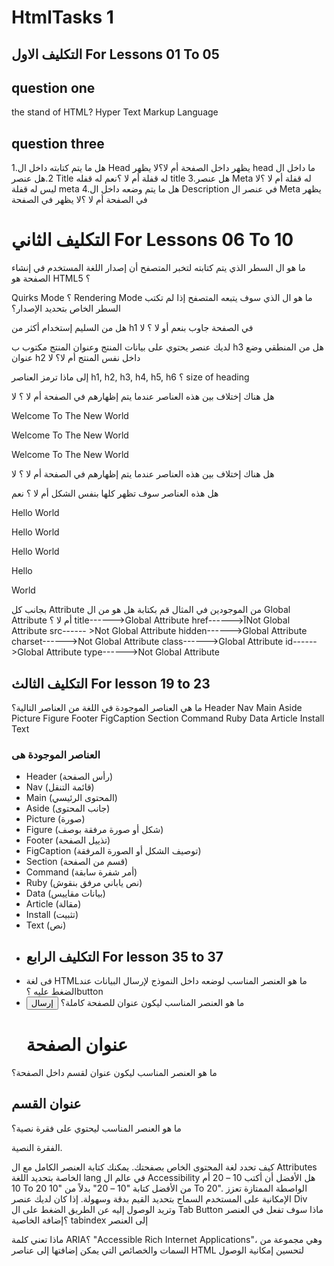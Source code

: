 # HtmlTasks 1


## التكليف الاول For Lessons 01 To 05


## question one
the stand of HTML?
 Hyper Text Markup Language


## question three
1.هل ما يتم كتابته داخل ال Head يظهر داخل الصفحة أم لا؟لا يظهر head ما داخل ال
2.هل عنصر Title له قفلة أم لا ؟نعم له قفله title
3.هل عنصر Meta له قفلة أم لا ؟لا ليس له قفلة meta
4.هل ما يتم وضعه داخل ال Description في عنصر ال Meta يظهر في الصفحة أم لا ؟لا يظهر في الصفحة


# التكليف الثاني For Lessons 06 To 10


ما هو ال السطر الذي يتم كتابته لتخبر المتصفح أن إصدار اللغة المستخدم في إنشاء الصفحة هو HTML5 ؟ <DOCE type>

Quirks Mode ؟ Rendering Mode ما هو ال الذي سوف يتبعه المتصفح إذا لم تكتب السطر الخاص بتحديد الإصدار؟

هل من السليم إستخدام أكثر من h1 في الصفحة جاوب بنعم أو لا ؟ لا

لديك عنصر يحتوي على بيانات المنتج وعنوان المنتج مكتوب ب h3 هل من المنطقي وضع عنوان h2 داخل نفس المنتج أم لا؟ لا

إلى ماذا ترمز العناصر h1, h2, h3, h4, h5, h6 ؟ size of heading

هل هناك إختلاف بين هذه العناصر عندما يتم إظهارهم في الصفحة أم لا ؟ لا
<p class="element">Welcome To The New World</p>
<p class='element'>Welcome To The New World</p>
<p class=element>Welcome To The New World</p>


هل هناك إختلاف بين هذه العناصر عندما يتم إظهارهم في الصفحة أم لا ؟ لا
<p class=element hidden>Welcome To The New World</p>
<p class="element" hidden>Welcome To The New World</p>


هل هذه العناصر سوف تظهر كلها بنفس الشكل أم لا ؟ نعم
<p>Hello World</p>

<p>
Hello World
</p>

<p>
Hello
World
</p>

<p>
Hello


World
</p>


بجانب كل Attribute من الموجودين في المثال قم بكتابة هل هو من ال Global Attribute أم لا ؟
title------>Global Attribute
href------>آNot Global Attribute
src------ >Not Global Attribute
hidden------>Global Attribute
charset------>Not Global Attribute
class------>Global Attribute
id------>Global Attribute
type------>Not Global Attribute
## التكليف الثالث For lesson 19 to 23 
ما هي العناصر الموجودة في اللغة من العناصر التالية؟
Header
Nav
Main
Aside
Picture
Figure
Footer
FigCaption
Section
Command
Ruby
Data
Article
Install
Text
### العناصر الموجودة هى 
- Header (رأس الصفحة)
- Nav (قائمة التنقل)
- Main (المحتوى الرئيسي)
- Aside (جانب المحتوى)
- Picture (صورة)
- Figure (شكل أو صورة مرفقة بوصف)
- Footer (تذييل الصفحة)
- FigCaption (توصيف الشكل أو الصورة المرفقة)
- Section (قسم من الصفحة)
- Command (أمر شفرة سابقة)
- Ruby (نص ياباني مرفق بنقوش)
- Data (بيانات مقاييس)
- Article (مقالة)
- Install (تثبيت)
- Text (نص)
- ## التكليف الرابع For lesson 35 to 37
- فى لغة HTMLما هو العنصر المناسب لوضعه داخل النموذج لإرسال البيانات عند الضغط عليه ؟button
- <button type="submit">إرسال</button>
ما هو العنصر المناسب ليكون عنوان للصفحة كاملة؟<h1>عنوان الصفحة</h1>

ما هو العنصر المناسب ليكون عنوان لقسم داخل الصفحة؟<h2>عنوان القسم</h2>

ما هو العنصر المناسب ليحتوي على فقرة نصية؟<p> الفقرة النصية.</p>

كيف تحدد لغة المحتوى الخاص بصفحتك. يمكنك كتابة العنصر الكامل مع ال Attributes الخاصة بتحديد اللغة <html lang="ar">
 lang 
في عالم ال Accessibility هل الأفضل أن أكتب
10 – 20
أم
10 To 20
من الأفضل كتابة "10 – 20" بدلاً من "10 To 20". الواصطة الممتازة تعزز الإمكانية على المستخدم السماح بتحديد القيم بدقة وسهولة.
إذا كان لديك عنصر Div وتريد الوصول إليه عن الطريق الضغط على ال Tab Button ماذا سوف تفعل في العنصر ؟إضافة الخاصية tabindex إلى العنصر <div>

ماذا تعني كلمة ARIA؟ "Accessible Rich Internet Applications"، وهي مجموعة من السمات والخصائص التي يمكن إضافتها إلى عناصر HTML لتحسين إمكانية الوصول 
